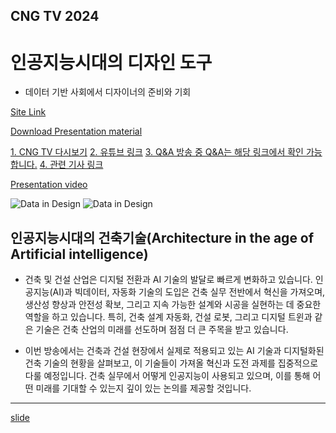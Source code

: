## CNG TV 2024
# 인공지능시대의 디자인 도구
- 데이터 기반 사회에서 디자이너의 준비와 기회

[Site Link](https://www.cadgraphics.co.kr/newsview.php?pages=tv&sub=tv01&catecode=&num=592)

[Download Presentation material](https://namjulee.github.io/njs-lab-public/project/2024-cng-ai-design-talk/2024-cng-ai-design-talk.pdf)


[1. CNG TV 다시보기](https://www.cadgraphics.co.kr/newsview.php?pages=tv&sub=tv02&catecode=&num=656)
[2. 유튜브 링크](https://youtu.be/0pBAAKY9zT4?si=tZRwZgy5py5OCjMI)
[3. Q&A 방송 중 Q&A는 해당 링크에서 확인 가능합니다.](https://talkit.tv/Event/3124)
[4. 관련 기사 링크](https://www.cadgraphics.co.kr/newsview.php?pages=news&sub=news01&catecode=2&num=75854)

[Presentation video](https://youtu.be/0pBAAKY9zT4)

![Data in Design](https://namjulee.github.io/njs-lab-public/project/2024-cng-ai-design-talk/2024-cng-ai-design-talk-1.jpg)
![Data in Design](https://namjulee.github.io/njs-lab-public/project/2024-cng-ai-design-talk/2024-cng-ai-design-talk-2.jpg)

## 인공지능시대의 건축기술(Architecture in the age of Artificial intelligence)

* 건축 및 건설 산업은 디지털 전환과 AI 기술의 발달로 빠르게 변화하고 있습니다. 인공지능(AI)과 빅데이터, 자동화 기술의 도입은 건축 실무 전반에서 혁신을 가져오며, 생산성 향상과 안전성 확보, 그리고 지속 가능한 설계와 시공을 실현하는 데 중요한 역할을 하고 있습니다.
특히, 건축 설계 자동화, 건설 로봇, 그리고 디지털 트윈과 같은 기술은 건축 산업의 미래를 선도하며 점점 더 큰 주목을 받고 있습니다.

* 이번 방송에서는 건축과 건설 현장에서 실제로 적용되고 있는 AI 기술과 디지털화된 건축 기술의 현황을 살펴보고, 이 기술들이 가져올 혁신과 도전 과제를 집중적으로 다룰 예정입니다. 건축 실무에서 어떻게 인공지능이 사용되고 있으며, 이를 통해 어떤 미래를 기대할 수 있는지 깊이 있는 논의를 제공할 것입니다.



----
[slide](https://docs.google.com/presentation/d/1b-A22St6VNXTFvO-e2R10k7jYlJgiEUx)

